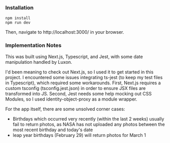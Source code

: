 ### Installation
```
npm install
npm run dev
```

Then, navigate to http://localhost:3000/ in your browser.

### Implementation Notes

This was built using Next.js, Typescript, and Jest, with some date manipulation handled by Luxon.

I'd been meaning to check out Next.js, so I used it to get started in this project. I encountered some issues integrating ts-jest (to keep my test files in Typescript), which required some workarounds. First, Next.js requires a custom tsconfig (tsconfig.jest.json) in order to ensure JSX files are transformed into JS. Second, Jest needs some help mocking out CSS Modules, so I used identity-object-proxy as a module wrapper.

For the app itself, there are some unsolved corner cases:
 - Birthdays which occurred very recently (within the last 2 weeks) usually fail to return photos, as NASA has not uploaded any photos between the most recent birthday and today's date
 - leap year birthdays (February 29) will return photos for March 1
